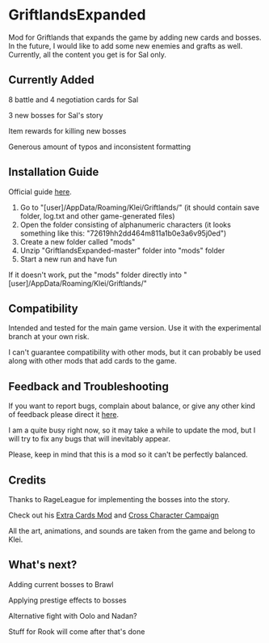 # GriftlandsExpanded

Mod for Griftlands that expands the game by adding new cards and bosses. In the future, I would like to add some new enemies and grafts as well. Currently, all the content you get is for Sal only.

## Currently Added

8 battle and 4 negotiation cards for Sal

3 new bosses for Sal's story

Item rewards for killing new bosses

Generous amount of typos and inconsistent formatting

## Installation Guide

Official guide [here](https://forums.kleientertainment.com/forums/topic/116914-early-mod-support/).

1. Go to "[user]/AppData/Roaming/Klei/Griftlands/" (it should contain save folder, log.txt and other game-generated files)
2. Open the folder consisting of alphanumeric characters (it looks something like this: "72619hh2dd464m811a1b0e3a6v95j0ed")
3. Create a new folder called "mods"
4. Unzip "GriftlandsExpanded-master" folder into "mods" folder
5. Start a new run and have fun

If it doesn't work, put the "mods" folder directly into "[user]/AppData/Roaming/Klei/Griftlands/"

## Compatibility

Intended and tested for the main game version. Use it with the experimental branch at your own risk.

I can't guarantee compatibility with other mods, but it can probably be used along with other mods that add cards to the game.

## Feedback and Troubleshooting

If you want to report bugs, complain about balance, or give any other kind of feedback please direct it [here](https://forums.kleientertainment.com/forums/topic/118889-custom-bosses-and-cards/).

I am a quite busy right now, so it may take a while to update the mod, but I will try to fix any bugs that will inevitably appear.

Please, keep in mind that this is a mod so it can't be perfectly balanced.

## Credits

Thanks to RageLeague for implementing the bosses into the story.

Check out his [Extra Cards Mod](https://github.com/RageLeague/GriftlandsExtraCardMod) and [Cross Character Campaign](https://github.com/RageLeague/CrossCharacterCampaign)

All the art, animations, and sounds are taken from the game and belong to Klei.

## What's next?

Adding current bosses to Brawl

Applying prestige effects to bosses

Alternative fight with Oolo and Nadan?

Stuff for Rook will come after that's done

